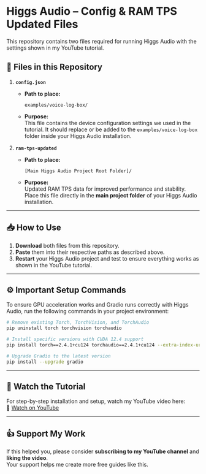 # Higgs Audio – Config & RAM TPS Updated Files

This repository contains two files required for running Higgs Audio with the settings shown in my YouTube tutorial.

## 📂 Files in this Repository

1. **`config.json`**
   - **Path to place:**
     ```
     examples/voice-log-box/
     ```
   - **Purpose:**  
     This file contains the device configuration settings we used in the tutorial. It should replace or be added to the `examples/voice-log-box` folder inside your Higgs Audio installation.

2. **`ram-tps-updated`**
   - **Path to place:**
     ```
     [Main Higgs Audio Project Root Folder]/
     ```
   - **Purpose:**  
     Updated RAM TPS data for improved performance and stability. Place this file directly in the **main project folder** of your Higgs Audio installation.

---

## 📥 How to Use

1. **Download** both files from this repository.  
2. **Paste** them into their respective paths as described above.  
3. **Restart** your Higgs Audio project and test to ensure everything works as shown in the YouTube tutorial.

---

## ⚙️ Important Setup Commands

To ensure GPU acceleration works and Gradio runs correctly with Higgs Audio, run the following commands in your project environment:

```bash
# Remove existing Torch, TorchVision, and TorchAudio
pip uninstall torch torchvision torchaudio

# Install specific versions with CUDA 12.4 support
pip install torch==2.4.1+cu124 torchaudio==2.4.1+cu124 --extra-index-url https://download.pytorch.org/whl/cu124

# Upgrade Gradio to the latest version
pip install --upgrade gradio
```

---

## 🎥 Watch the Tutorial

For step-by-step installation and setup, watch my YouTube video here:  
🔗 [Watch on YouTube](https://www.youtube.com/@aitoolmasteringtutorials)

---

## 👍 Support My Work

If this helped you, please consider **subscribing to my YouTube channel** and **liking the video**.  
Your support helps me create more free guides like this.
